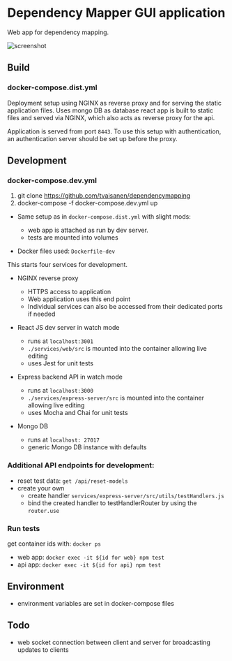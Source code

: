 # Dependency Mapper GUI application

Web app for dependency mapping.

![screenshot](https://github.com/tvaisanen/dependencymapping/raw/master/img/dependency-mapper-screen.png)

## Build

### docker-compose.dist.yml

Deployment setup using NGINX as reverse proxy and
for serving the static application files. 
Uses mongo DB as database
react app is built to static files and served via
NGINX, which also acts as reverse proxy for the api.

Application is served from port `8443`. To use this
setup with authentication, an authentication server
should be set up before the proxy.


## Development

### docker-compose.dev.yml

1. git clone https://github.com/tvaisanen/dependencymapping
2. docker-compose -f docker-compose.dev.yml up

* Same setup as in `docker-compose.dist.yml` with slight mods:
    * web app is attached as run by dev server.
    * tests are mounted into volumes

* Docker files used: `Dockerfile-dev`


This starts four services for development.

* NGINX reverse proxy
    * HTTPS access to application
    * Web application uses this end point
    * Individual services can also be accessed from their dedicated ports if needed

* React JS dev server in watch mode
    - runs at `localhost:3001`
    - `./services/web/src` is mounted into the container allowing live editing
    - uses Jest for unit tests
    
* Express backend API in watch mode
    - runs at `localhost:3000`
    - `./services/express-server/src` is mounted into the container allowing live editing
    - uses Mocha and Chai for unit tests
    
* Mongo DB
    - runs at `localhost: 27017`
    - generic Mongo DB instance with defaults

### Additional API endpoints for development:
* reset test data: `get /api/reset-models`
* create your own 
    - create handler `services/express-server/src/utils/testHandlers.js`
    - bind the created handler to testHandlerRouter by using the `router.use`


### Run tests

get container ids with: `docker ps`
* web app: `docker exec -it ${id for web} npm test`
* api app: `docker exec -it ${id for api} npm test`

## Environment

* environment variables are set in docker-compose files

## Todo

* web socket connection between client and server for broadcasting updates to clients

